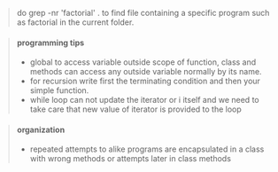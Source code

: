 > do grep -nr 'factorial' . to find file containing a specific program such as factorial in the current folder.

> #### programming tips
> - global to access variable outside scope of function,  class and methods can access any outside variable normally by its name.
>- for recursion write first the terminating condition and then your simple function.
>- while loop can not update the iterator or i itself and we need to take care that new value of iterator is provided to the loop 

> #### organization
>- repeated attempts to alike programs are encapsulated in a class with wrong methods or attempts later in class methods

